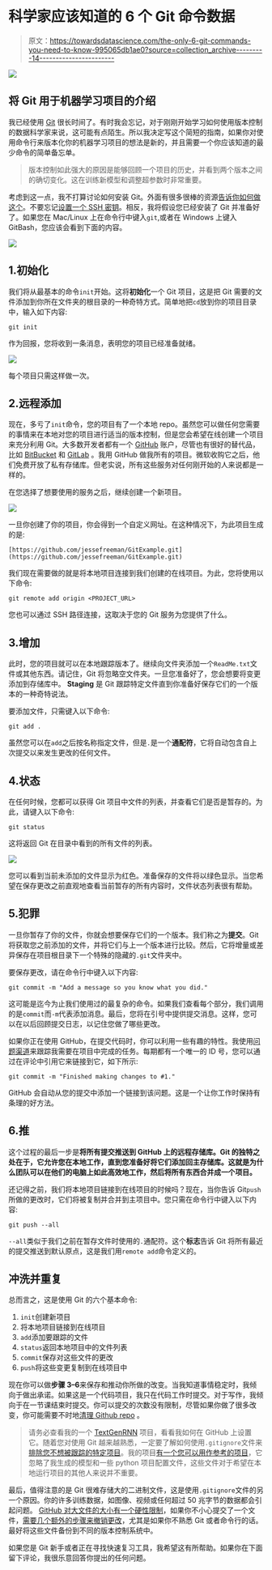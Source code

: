 # 科学家应该知道的 6 个 Git 命令数据

> 原文：<https://towardsdatascience.com/the-only-6-git-commands-you-need-to-know-995065db1ae0?source=collection_archive---------14----------------------->

![](img/2631fad56be535f9c45e00f82be52f13.png)

## 将 Git 用于机器学习项目的介绍

我已经使用 [Git](https://git-scm.com/) 很长时间了。有时我会忘记，对于刚刚开始学习如何使用版本控制的数据科学家来说，这可能有点陌生。所以我决定写这个简短的指南，如果你对使用命令行来版本化你的机器学习项目的想法是新的，并且需要一个你应该知道的最少命令的简单备忘单。

> 版本控制如此强大的原因是能够回顾一个项目的历史，并看到两个版本之间的确切变化。这在训练新模型和调整超参数时非常重要。

考虑到这一点，我不打算讨论如何安装 Git。外面有很多很棒的资源[告诉你如何做这个](https://help.github.com/en/github/getting-started-with-github/set-up-git)。不要忘记[设置一个 SSH 密钥](https://help.github.com/en/github/authenticating-to-github/generating-a-new-ssh-key-and-adding-it-to-the-ssh-agent)。相反，我将假设您已经安装了 Git 并准备好了。如果您在 Mac/Linux 上在命令行中键入`git`,或者在 Windows 上键入 GitBash，您应该会看到下面的内容。

![](img/6034eb237bb09d27c4da9f4a0c0fbe1b.png)

## 1.初始化

我们将从最基本的命令`init`开始。这将**初始化**一个 Git 项目，这是把 Git 需要的文件添加到你所在文件夹的根目录的一种奇特方式。简单地把`cd`放到你的项目目录中，输入如下内容:

```
git init
```

作为回报，您将收到一条消息，表明您的项目已经准备就绪。

![](img/d4e38b7154a8b8ad0dd209592703e8ba.png)

每个项目只需这样做一次。

## 2.远程添加

现在，多亏了`init`命令，您的项目有了一个本地 repo。虽然您可以做任何您需要的事情来在本地对您的项目进行适当的版本控制，但是您会希望在线创建一个项目来充分利用 Git。大多数开发者都有一个 [GitHub](https://github.com/) 账户，尽管也有很好的替代品，比如 [BitBucket](https://bitbucket.org/) 和 [GitLab](https://about.gitlab.com/) 。我用 GitHub 做我所有的项目。微软收购它之后，他们免费开放了私有存储库。但老实说，所有这些服务对任何刚开始的人来说都是一样的。

在您选择了想要使用的服务之后，继续创建一个新项目。

![](img/4479f7386367fd98ac75b488c18eaf6b.png)

一旦你创建了你的项目，你会得到一个自定义网址。在这种情况下，为此项目生成的是:

```
[https://github.com/jessefreeman/GitExample.git](https://github.com/jessefreeman/GitExample.git)
```

我们现在需要做的就是将本地项目连接到我们创建的在线项目。为此，您将使用以下命令:

```
git remote add origin <PROJECT_URL>
```

您也可以通过 SSH 路径连接，这取决于您的 Git 服务为您提供了什么。

## 3.增加

此时，您的项目就可以在本地跟踪版本了。继续向文件夹添加一个`ReadMe.txt`文件或其他东西。请记住，Git 将忽略空文件夹。一旦您准备好了，您会想要将变更添加到存储库中。 **Staging** 是 Git 跟踪特定文件直到你准备好保存它们的一个版本的一种奇特说法。

要添加文件，只需键入以下命令:

```
git add .
```

虽然您可以在`add`之后按名称指定文件，但是`.`是一个**通配符**，它将自动包含自上次提交以来发生更改的任何文件。

## 4.状态

在任何时候，您都可以获得 Git 项目中文件的列表，并查看它们是否是暂存的。为此，请键入以下命令:

```
git status
```

这将返回 Git 在目录中看到的所有文件的列表。

![](img/9b041443c8c67f9ee8ad697819f028d9.png)

您可以看到当前未添加的文件显示为红色。准备保存的文件将以绿色显示。当您希望在保存更改之前直观地查看当前暂存的所有内容时，文件状态列表很有帮助。

## 5.犯罪

一旦你暂存了你的文件，你就会想要保存它们的一个版本。我们称之为**提交**。Git 将获取您之前添加的文件，并将它们与上一个版本进行比较。然后，它将增量或差异保存在项目根目录下一个特殊的隐藏的`.git`文件夹中。

要保存更改，请在命令行中键入以下内容:

```
git commit -m "Add a message so you know what you did."
```

这可能是迄今为止我们使用过的最复杂的命令。如果我们查看每个部分，我们调用的是`commit`而`-m`代表添加消息。最后，您将在引号中提供提交消息。这样，您可以在以后回顾提交日志，以记住您做了哪些更改。

如果你正在使用 GitHub，在提交代码时，你可以利用一些有趣的特性。我使用[问题渠道](https://guides.github.com/features/issues/)来跟踪我需要在项目中完成的任务。每期都有一个唯一的 ID 号，您可以通过在评论中引用它来链接到它，如下所示:

```
git commit -m "Finished making changes to #1."
```

GitHub 会自动从您的提交中添加一个链接到该问题。这是一个让你工作时保持有条理的好方法。

## 6.推

这个过程的最后一步是**将所有提交推送到 GitHub 上的远程存储库。Git 的独特之处在于，它允许您在本地工作，直到您准备好将它们添加回主存储库。这就是为什么团队可以在他们的电脑上如此高效地工作，然后将所有东西合并成一个项目。**

还记得之前，我们将本地项目链接到在线项目的时候吗？现在，当你告诉 Git`push`所做的更改时，它们将被复制并合并到主项目中。您只需在命令行中键入以下内容:

```
git push --all
```

`--all`类似于我们之前在暂存文件时使用的`.`通配符。这个**标志**告诉 Git 将所有最近的提交推送到默认原点，这是我们用`remote add`命令定义的。

## 冲洗并重复

总而言之，这是使用 Git 的六个基本命令:

1.  `init`创建新项目
2.  将本地项目链接到在线项目
3.  `add`添加要跟踪的文件
4.  `status`返回本地项目中的文件列表
5.  `commit`保存对这些文件的更改
6.  `push`将这些变更复制到在线项目中

现在你可以做**步骤 3–6**来保存和推动你所做的改变。当我知道事情稳定时，我倾向于做出承诺。如果这是一个代码项目，我只在代码工作时提交。对于写作，我倾向于在一节课结束时提交。你可以提交的次数没有限制，尽管如果你做了很多改变，你可能需要不时地[清理 Github repo](https://git-scm.com/book/en/v2/Git-Internals-Maintenance-and-Data-Recovery) 。

> 请务必查看我的一个 [TextGenRNN](https://github.com/minimaxir/textgenrnn) 项目，看看我如何在 GitHub 上设置它。随着您对使用 Git 越来越熟悉，一定要了解如何使用`.gitignore`文件来[排除您不想被跟踪的特定项目](https://git-scm.com/docs/gitignore)。我的项目[有一个您可以用作参考的项目](https://github.com/jessefreeman/MarathonTextGenRNN/blob/master/.gitignore)，它忽略了我生成的模型和一些 python 项目配置文件，这些文件对于希望在本地运行项目的其他人来说并不重要。

最后，值得注意的是 Git 很难存储大的二进制文件，这是使用`.gitignore`文件的另一个原因。你的许多训练数据，如图像、视频或任何超过 50 兆字节的数据都会引起问题。 [GitHub 对大文件的大小有一个硬性限制](https://help.github.com/en/github/managing-large-files/working-with-large-files#conditions-for-large-files)，如果你不小心提交了一个文件，[需要几个额外的步骤来撤销更改](https://help.github.com/en/github/managing-large-files/removing-files-from-a-repositorys-history)，尤其是如果你不熟悉 Git 或者命令行的话。最好将这些文件备份到不同的版本控制系统中。

如果您是 Git 新手或者正在寻找快速复习工具，我希望这有所帮助。如果你在下面留下评论，我很乐意回答你提出的任何问题。